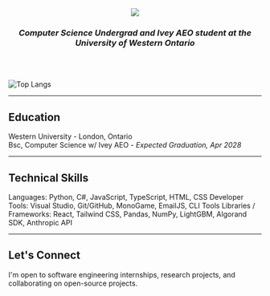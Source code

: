 <div align="center">
  <img src="https://capsule-render.vercel.app/api?type=soft&color=gradient&height=150&section=header&text=Noah%20Teitlebaum&fontSize=40&fontAlign=center&fontColor=ffffff"/>
  <h3><em>Computer Science Undergrad and Ivey AEO student at the University of Western Ontario</em></h3>
</div>
<br><br>

![Top Langs](https://github-readme-stats.vercel.app/api/top-langs/?username=noahteitlebaum&theme=github-light)

---

## Education  
Western University - London, Ontario  
Bsc, Computer Science w/ Ivey AEO - *Expected Graduation, Apr 2028*

---

## Technical Skills
Languages: Python, C#, JavaScript, TypeScript, HTML, CSS
Developer Tools: Visual Studio, Git/GitHub, MonoGame, EmailJS, CLI Tools
Libraries / Frameworks: React, Tailwind CSS, Pandas, NumPy, LightGBM, Algorand SDK, Anthropic API

---

## Let's Connect  
I'm open to software engineering internships, research projects, and collaborating on open-source projects.
